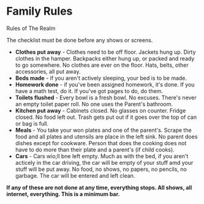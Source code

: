# Family Rules

Rules of The Realm

The checklist must be done before any shows or screens.

+ **Clothes put away** - Clothes need to be off floor. Jackets hung up. 
Dirty clothes in the hamper. Backpacks either hung up, or packed and ready to go somewhere.
No clothes are ever on the floor. Hats, belts, other accessories, all 
put away.
+ **Beds made** - if you aren't actively sleeping, your bed is to be made.
+ **Homework done** - if you've been assigned homework, it's done. 
If you have a math test, do it. If you've got pages to do, do them.
+ **Toilets flushed** - Every bowl is a fresh bowl. No excuses. There's never 
an empty toilet paper roll. No one uses the Parent's bathroom.
+ **Kitchen put away** - Cabinets closed. No glasses on counter. Fridge closed. 
No food left out. Trash gets put out if it goes over the top of can or bag is full.
+ **Meals** - You take your won plates and one of the parent's. Scrape the food and all plates and 
utensils are place in the left sink. No parent does dishes except for cookware. 
Person that does the cooking does not have to do more than their plate and a parent's (if child cooks).
+ **Cars** - Cars wio;ll bne left empty. Much as with the bed, if you aren't acticely in the car driving,
the car will be empty of your stuff amd your stuff will be put away. No food, no shows, no papers, 
no pencils, no garbage. The car will be entered and left clean.

**If any of these are not done at any time, everything stops. All shows,
all internet, everything. This is a minimum bar.**



 